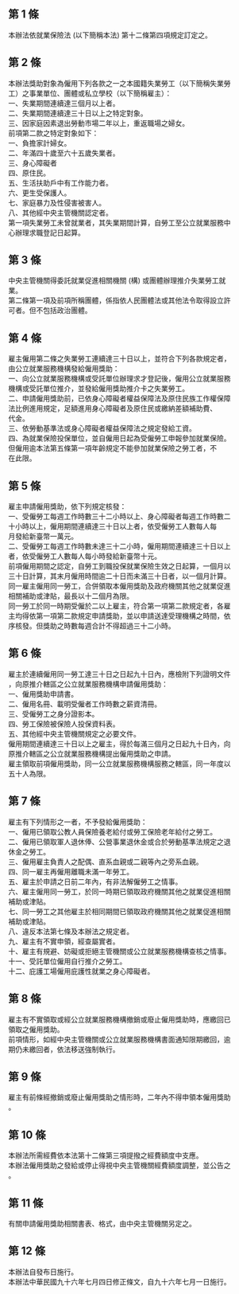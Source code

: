 第 1 條
-------
本辦法依就業保險法 (以下簡稱本法) 第十二條第四項規定訂定之。

第 2 條
-------
本辦法獎助對象為僱用下列各款之一之本國籍失業勞工（以下簡稱失業勞  
工）之事業單位、團體或私立學校（以下簡稱雇主）：  
一、失業期間連續達三個月以上者。  
二、失業期間連續達三十日以上之特定對象。  
三、因家庭因素退出勞動市場二年以上，重返職場之婦女。  
前項第二款之特定對象如下：  
一、負擔家計婦女。  
二、年滿四十歲至六十五歲失業者。  
三、身心障礙者  
四、原住民。  
五、生活扶助戶中有工作能力者。  
六、更生受保護人。  
七、家庭暴力及性侵害被害人。  
八、其他經中央主管機關認定者。  
第一項失業勞工未曾就業者，其失業期間計算，自勞工至公立就業服務中  
心辦理求職登記日起算。

第 3 條
-------
中央主管機關得委託就業促進相關機關 (構) 或團體辦理推介失業勞工就  
業。  
第二條第一項及前項所稱團體，係指依人民團體法或其他法令取得設立許  
可者。但不包括政治團體。

第 4 條
-------
雇主僱用第二條之失業勞工連續達三十日以上，並符合下列各款規定者，  
由公立就業服務機構發給僱用獎助：  
一、向公立就業服務機構或受託單位辦理求才登記後，僱用公立就業服務  
    機構或受託單位推介，並發給僱用獎助推介卡之失業勞工。  
二、申請僱用獎助前，已依身心障礙者權益保障法及原住民族工作權保障  
    法比例進用規定，足額進用身心障礙者及原住民或繳納差額補助費、  
    代金。  
三、依勞動基準法或身心障礙者權益保障法之規定發給工資。  
四、為就業保險投保單位，並自僱用日起為受僱勞工申報參加就業保險。  
    但僱用逾本法第五條第一項年齡規定不能參加就業保險之勞工者，不  
    在此限。

第 5 條
-------
雇主申請僱用獎助，依下列規定核發：  
一、受僱勞工每週工作時數三十二小時以上、身心障礙者每週工作時數二  
    十小時以上，僱用期間連續達三十日以上者，依受僱勞工人數每人每  
    月發給新臺幣一萬元。  
二、受僱勞工每週工作時數未達三十二小時，僱用期間連續達三十日以上  
    者，依受僱勞工人數每人每小時發給新臺幣十元。  
前項僱用期間之認定，自勞工到職投保就業保險生效之日起算，一個月以  
三十日計算，其末月僱用時間逾二十日而未滿三十日者，以一個月計算。  
同一雇主僱用同一勞工，合併領取本僱用獎助及政府機關其他之就業促進  
相關補助或津貼，最長以十二個月為限。  
同一勞工於同一時期受僱於二以上雇主，符合第一項第二款規定者，各雇  
主均得依第一項第二款規定申請獎助，並以申請送達受理機構之時間，依  
序核發。但獎助之時數每週合計不得超過三十二小時。

第 6 條
-------
雇主於連續僱用同一勞工達三十日之日起九十日內，應檢附下列證明文件  
，向原推介轄區之公立就業服務機構申請僱用獎助：  
一、僱用獎助申請書。  
二、僱用名冊、載明受僱者工作時數之薪資清冊。  
三、受僱勞工之身分證影本。  
四、勞工保險被保險人投保資料表。  
五、其他經中央主管機關規定之必要文件。  
僱用期間連續達三十日以上之雇主，得於每滿三個月之日起九十日內，向  
原推介轄區之公立就業服務機構提出僱用獎助之申請。  
雇主領取前項僱用獎助，同一公立就業服務機構服務之轄區，同一年度以  
五十人為限。

第 7 條
-------
雇主有下列情形之一者，不予發給僱用獎助：  
一、僱用已領取公教人員保險養老給付或勞工保險老年給付之勞工。  
二、僱用已領取軍人退休俸、公營事業退休金或合於勞動基準法規定之退  
    休金之勞工。  
三、僱用雇主負責人之配偶、直系血親或二親等內之旁系血親。  
四、同一雇主再僱用離職未滿一年勞工。  
五、雇主於申請之日前二年內，有非法解僱勞工之情事。  
六、雇主僱用同一勞工，於同一時期已領取政府機關其他之就業促進相關  
    補助或津貼。  
七、同一勞工之其他雇主於相同期間已領取政府機關其他之就業促進相關  
    補助或津貼。  
八、違反本法第七條及本辦法之規定者。  
九、雇主有不實申領，經查屬實者。  
十、雇主有規避、妨礙或拒絕主管機關或公立就業服務機構查核之情事。  
十一、受託單位僱用自行推介之勞工。  
十二、庇護工場僱用庇護性就業之身心障礙者。

第 8 條
-------
雇主有不實領取或經公立就業服務機構撤銷或廢止僱用獎助時，應繳回已  
領取之僱用獎助。  
前項情形，如經中央主管機關或公立就業服務機構書面通知限期繳回，逾  
期仍未繳回者，依法移送強制執行。

第 9 條
-------
雇主有前條經撤銷或廢止僱用獎助之情形時，二年內不得申領本僱用獎助  
。

第 10 條
--------
本辦法所需經費依本法第十二條第三項提撥之經費額度中支應。  
本辦法僱用獎助之發給或停止得視中央主管機關經費額度調整，並公告之  
。

第 11 條
--------
有關申請僱用獎助相關書表、格式，由中央主管機關另定之。

第 12 條
--------
本辦法自發布日施行。  
本辦法中華民國九十六年七月四日修正條文，自九十六年七月一日施行。

